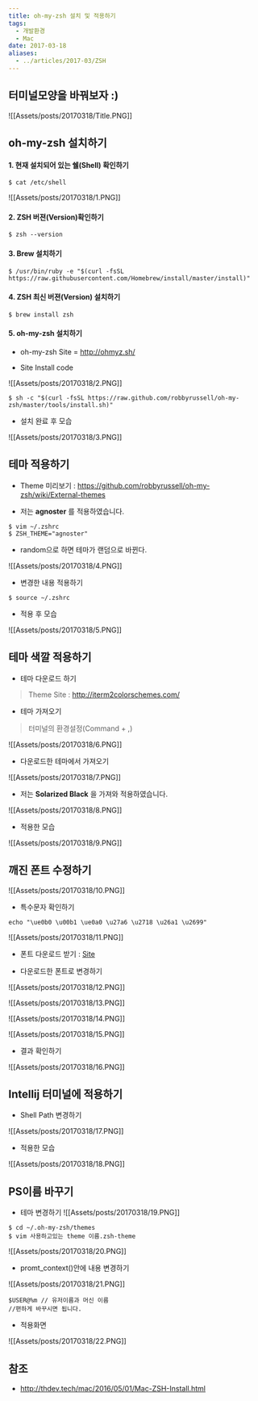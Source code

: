 ```yaml
---
title: oh-my-zsh 설치 및 적용하기
tags:
  - 개발환경
  - Mac
date: 2017-03-18
aliases: 
  - ../articles/2017-03/ZSH
---
```


## 터미널모양을 바꿔보자 :)

![[Assets/posts/20170318/Title.PNG]]

## oh-my-zsh 설치하기

#### 1. 현재 설치되어 있는 쉘(Shell) 확인하기

```shell
$ cat /etc/shell
```

![[Assets/posts/20170318/1.PNG]]

#### 2. ZSH 버젼(Version)확인하기

```shell
$ zsh --version
```

#### 3. Brew 설치하기

```shell
$ /usr/bin/ruby -e "$(curl -fsSL https://raw.githubusercontent.com/Homebrew/install/master/install)"
```

#### 4. ZSH 최신 버젼(Version) 설치하기

```shell
$ brew install zsh
```

#### 5. oh-my-zsh 설치하기

- oh-my-zsh Site = <http://ohmyz.sh/>

- Site Install code

![[Assets/posts/20170318/2.PNG]]

```shell
$ sh -c "$(curl -fsSL https://raw.github.com/robbyrussell/oh-my-zsh/master/tools/install.sh)"
```

- 설치 완료 후 모습

![[Assets/posts/20170318/3.PNG]]

## 테마 적용하기
- Theme 미리보기 :  <https://github.com/robbyrussell/oh-my-zsh/wiki/External-themes>

- 저는 **agnoster** 를 적용하였습니다.

```shell
$ vim ~/.zshrc
$ ZSH_THEME="agnoster"
```

- random으로 하면 테마가 랜덤으로 바뀐다.

![[Assets/posts/20170318/4.PNG]]

- 변경한 내용 적용하기

```shell
$ source ~/.zshrc
```

- 적용 후 모습

![[Assets/posts/20170318/5.PNG]]

## 테마 색깔 적용하기
- 테마 다운로드 하기
 > Theme Site : <http://iterm2colorschemes.com/>

- 테마 가져오기
 > 터미널의 환경설정(Command + ,)

![[Assets/posts/20170318/6.PNG]]

- 다운로드한 테마에서 가져오기

![[Assets/posts/20170318/7.PNG]]

- 저는 **Solarized Black** 을 가져와 적용하였습니다.

![[Assets/posts/20170318/8.PNG]]

- 적용한 모습

![[Assets/posts/20170318/9.PNG]]

## 깨진 폰트 수정하기

![[Assets/posts/20170318/10.PNG]]

- 특수문자 확인하기

```shell
echo "\ue0b0 \u00b1 \ue0a0 \u27a6 \u2718 \u26a1 \u2699"
```

![[Assets/posts/20170318/11.PNG]]

- 폰트 다운로드 받기 : [Site](https://github.com/powerline/fonts/blob/master/Meslo/Meslo%20LG%20M%20DZ%20Regular%20for%20Powerline.otf)

- 다운로드한 폰트로 변경하기

![[Assets/posts/20170318/12.PNG]]

![[Assets/posts/20170318/13.PNG]]

![[Assets/posts/20170318/14.PNG]]

![[Assets/posts/20170318/15.PNG]]

- 결과 확인하기

![[Assets/posts/20170318/16.PNG]]

## Intellij 터미널에 적용하기

- Shell Path 변경하기

![[Assets/posts/20170318/17.PNG]]

- 적용한 모습

![[Assets/posts/20170318/18.PNG]]

## PS이름 바꾸기

- 테마 변경하기
![[Assets/posts/20170318/19.PNG]]

```shell
$ cd ~/.oh-my-zsh/themes
$ vim 사용하고있는 theme 이름.zsh-theme
```

![[Assets/posts/20170318/20.PNG]]

- promt_context()안에 내용 변경하기

![[Assets/posts/20170318/21.PNG]]

```shell
$USER@%m // 유저이름과 머신 이름
//편하게 바꾸시면 됩니다.
```

- 적용화면

![[Assets/posts/20170318/22.PNG]]



## 참조
- <http://thdev.tech/mac/2016/05/01/Mac-ZSH-Install.html>
